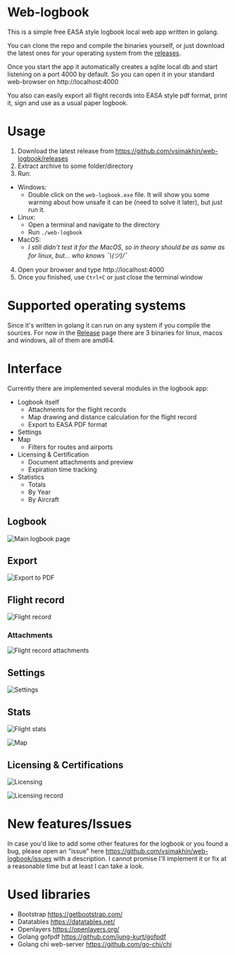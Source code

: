 # Web-logbook

This is a simple free EASA style logbook local web app written in golang.

You can clone the repo and compile the binaries yourself, or just download the latest ones for your operating system from the [releases](https://github.com/vsimakhin/web-logbook/releases).

Once you start the app it automatically creates a sqlite local db and start listening on a port 4000 by default. So you can open it in your standard web-browser on http://localhost:4000

You also can easily export all flight records into EASA style pdf format, print it, sign and use as a usual paper logbook.

# Usage

1. Download the latest release from https://github.com/vsimakhin/web-logbook/releases
1. Extract archive to some folder/directory
1. Run: 
  * Windows:
    * Double click on the `web-logbook.exe` file. It will show you some warning about how unsafe it can be (need to solve it later), but just run it.
  * Linux:
    * Open a terminal and navigate to the directory
    * Run `./web-logbook`
  * MacOS:
    * *I still didn't test it for the MacOS, so in theory should be as same as for linux, but... who knows ¯\\_(ツ)_/¯*
4. Open your browser and type http://localhost:4000
5. Once you finished, use `Ctrl+C` or just close the terminal window

# Supported operating systems

Since it's written in golang it can run on any system if you compile the sources. For now in the [Release](https://github.com/vsimakhin/web-logbook/releases/latest) page there are 3 binaries for linux, macos and windows, all of them are amd64.

# Interface

Currently there are implemented several modules in the logbook app:
* Logbook itself
  * Attachments for the flight records
  * Map drawing and distance calculation for the flight record
  * Export to EASA PDF format
* Settings
* Map
  * Filters for routes and airports 
* Licensing & Certification
  * Document attachments and preview
  * Expiration time tracking  
* Statistics
  * Totals
  * By Year
  * By Aircraft 

## Logbook

![Main logbook page](https://github.com/vsimakhin/web-logbook-assets/raw/main/logbook-main.png)

## Export

![Export to PDF](https://github.com/vsimakhin/web-logbook-assets/raw/main/logbook-export.png)

## Flight record

![Flight record](https://github.com/vsimakhin/web-logbook-assets/raw/main/flight-record-example.png)

### Attachments
![Flight record attachments](https://github.com/vsimakhin/web-logbook-assets/raw/main/flight-record-example-attachments.png)

## Settings

![Settings](https://github.com/vsimakhin/web-logbook-assets/raw/main/settings.png)

## Stats

![Flight stats](https://github.com/vsimakhin/web-logbook-assets/raw/main/stats.png)


![Map](https://github.com/vsimakhin/web-logbook-assets/raw/main/stats-map.png)

## Licensing & Certifications

![Licensing](https://github.com/vsimakhin/web-logbook-assets/raw/main/licensing.png)

![Licensing record](https://github.com/vsimakhin/web-logbook-assets/raw/main/licensing-record.png)

# New features/Issues

In case you'd like to add some other features for the logbook or you found a bug, please open an "issue" here https://github.com/vsimakhin/web-logbook/issues with a description. I cannot promise I'll implement it or fix at a reasonable time but at least I can take a look.

# Used libraries

* Bootstrap https://getbootstrap.com/
* Datatables https://datatables.net/
* Openlayers https://openlayers.org/
* Golang gofpdf https://github.com/jung-kurt/gofpdf
* Golang chi web-server https://github.com/go-chi/chi

